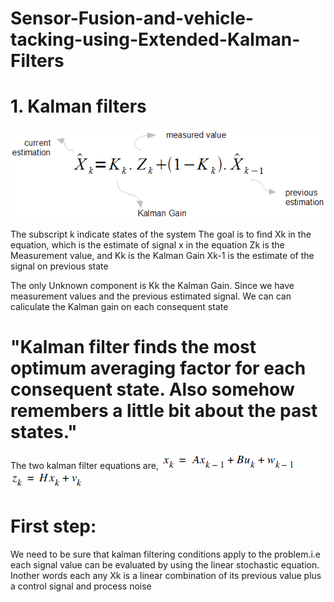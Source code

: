 # Sensor-Fusion-and-vehicle-tacking-using-Extended-Kalman-Filters

# 1.  Kalman filters
!['Mathematical Equation of Kalman Filter'](https://github.com/sbperceptron/Sensor-Fusion-and-vehicle-tacking-using-Kalman-Filters/blob/master/insight_formula.gif)

The subscript k indicate states of the system
The goal is to find Xk in the equation, which is the estimate of signal x in the equation
Zk is the Measurement value, and Kk is the Kalman Gain
Xk-1 is the estimate of the signal on previous state

The only Unknown component is Kk the Kalman Gain. Since we have measurement values and the previous estimated signal. We can can caliculate the Kalman gain on each consequent state

   # "Kalman filter finds the most optimum averaging factor for each consequent state. Also somehow remembers a little bit about the past states." 


The two kalman filter equations are,
![''](https://github.com/sbperceptron/Sensor-Fusion-and-vehicle-tacking-using-Kalman-Filters/blob/master/equation1.gif)
![''](https://github.com/sbperceptron/Sensor-Fusion-and-vehicle-tacking-using-Kalman-Filters/blob/master/equation2.gif)

# First step:
We need to be sure that kalman filtering conditions apply to the problem.i.e each signal value can be evaluated by using the linear stochastic equation. Inother words each any Xk is a linear combination of its previous value plus a control signal and process noise
